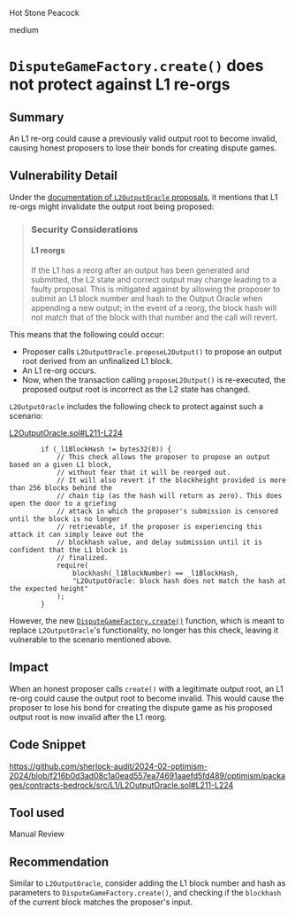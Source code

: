 Hot Stone Peacock

medium

# `DisputeGameFactory.create()` does not protect against L1 re-orgs

## Summary

An L1 re-org could cause a previously valid output root to become invalid, causing honest proposers to lose their bonds for creating dispute games.

## Vulnerability Detail

Under the [documentation of `L2OutputOracle` proposals](https://specs.optimism.io/protocol/proposals.html#security-considerations), it mentions that L1 re-orgs might invalidate the output root being proposed:

> ### Security Considerations
> #### L1 reorgs
> If the L1 has a reorg after an output has been generated and submitted, the L2 state and correct output may change leading to a faulty proposal. This is mitigated against by allowing the proposer to submit an L1 block number and hash to the Output Oracle when appending a new output; in the event of a reorg, the block hash will not match that of the block with that number and the call will revert.

This means that the following could occur:
- Proposer calls `L2OutputOracle.proposeL2Output()` to propose an output root derived from an unfinalized L1 block.
- An L1 re-org occurs.
- Now, when the transaction calling `proposeL2Output()` is re-executed, the proposed output root is incorrect as the L2 state has changed.

`L2OutputOracle` includes the following check to protect against such a scenario:

[L2OutputOracle.sol#L211-L224](https://github.com/sherlock-audit/2024-02-optimism-2024/blob/f216b0d3ad08c1a0ead557ea74691aaefd5fd489/optimism/packages/contracts-bedrock/src/L1/L2OutputOracle.sol#L211-L224)

```solidity
        if (_l1BlockHash != bytes32(0)) {
            // This check allows the proposer to propose an output based on a given L1 block,
            // without fear that it will be reorged out.
            // It will also revert if the blockheight provided is more than 256 blocks behind the
            // chain tip (as the hash will return as zero). This does open the door to a griefing
            // attack in which the proposer's submission is censored until the block is no longer
            // retrievable, if the proposer is experiencing this attack it can simply leave out the
            // blockhash value, and delay submission until it is confident that the L1 block is
            // finalized.
            require(
                blockhash(_l1BlockNumber) == _l1BlockHash,
                "L2OutputOracle: block hash does not match the hash at the expected height"
            );
        }
```

However, the new [`DisputeGameFactory.create()`](https://github.com/sherlock-audit/2024-02-optimism-2024/blob/f216b0d3ad08c1a0ead557ea74691aaefd5fd489/optimism/packages/contracts-bedrock/src/dispute/DisputeGameFactory.sol#L83-L122) function, which is meant to replace `L2OutputOracle`'s functionality, no longer has this check, leaving it vulnerable to the scenario mentioned above.

## Impact

When an honest proposer calls `create()` with a legitimate output root, an L1 re-org could cause the output root to become invalid. This would cause the proposer to lose his bond for creating the dispute game as his proposed output root is now invalid after the L1 reorg.

## Code Snippet

https://github.com/sherlock-audit/2024-02-optimism-2024/blob/f216b0d3ad08c1a0ead557ea74691aaefd5fd489/optimism/packages/contracts-bedrock/src/L1/L2OutputOracle.sol#L211-L224

## Tool used

Manual Review

## Recommendation

Similar to `L2OutputOracle`, consider adding the L1 block number and hash as parameters to `DisputeGameFactory.create()`, and checking if the `blockhash` of the current block matches the proposer's input.
